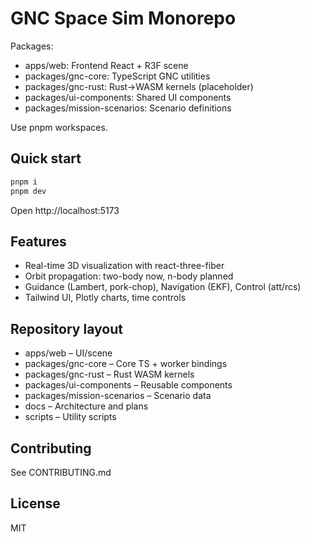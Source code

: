 # GNC Space Sim Monorepo

Packages:
- apps/web: Frontend React + R3F scene
- packages/gnc-core: TypeScript GNC utilities
- packages/gnc-rust: Rust->WASM kernels (placeholder)
- packages/ui-components: Shared UI components
- packages/mission-scenarios: Scenario definitions

Use pnpm workspaces.

## Quick start

```bash
pnpm i
pnpm dev
```

Open http://localhost:5173

## Features
- Real-time 3D visualization with react-three-fiber
- Orbit propagation: two-body now, n-body planned
- Guidance (Lambert, pork-chop), Navigation (EKF), Control (att/rcs)
- Tailwind UI, Plotly charts, time controls

## Repository layout
- apps/web – UI/scene
- packages/gnc-core – Core TS + worker bindings
- packages/gnc-rust – Rust WASM kernels
- packages/ui-components – Reusable components
- packages/mission-scenarios – Scenario data
- docs – Architecture and plans
- scripts – Utility scripts

## Contributing
See CONTRIBUTING.md

## License
MIT
